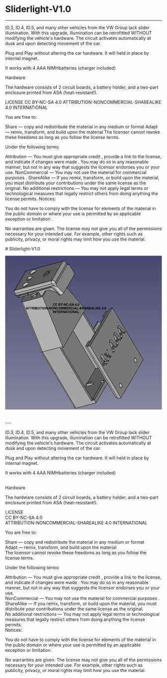 
# Sliderlight-V1.0
---

ID.3, ID.4, ID.5, and many other vehicles from the VW Group lack slider illumination. With this upgrade, illumination can be retrofitted WITHOUT 
modifying the vehicle's hardware. The circuit activates automatically at dusk and upon detecting movement of the car.

Plug and Play without altering the car hardware. It will held in place by internal magnet.

It works with 4 AAA NIMHbatteries (charger included)


Hardware 

The hardware consists of 2 circuit boards, a battery holder, and a two-part enclosure printed from ASA (heat-resistant!).

LICENSE
CC BY-NC-SA 4.0
ATTRIBUTION-NONCOMMERCIAL-SHAREALIKE 4.0 INTERNATIONAL

You are free to:

Share — copy and redistribute the material in any medium or format
Adapt — remix, transform, and build upon the material
The licensor cannot revoke these freedoms as long as you follow the license terms.

Under the following terms:

Attribution — You must give appropriate credit , provide a link to the license, and indicate if changes were made . You may do so in any reasonable manner, but not in any way that suggests the licensor endorses you or your use.
NonCommercial — You may not use the material for commercial purposes .
ShareAlike — If you remix, transform, or build upon the material, you must distribute your contributions under the same license as the original.
No additional restrictions — You may not apply legal terms or technological measures that legally restrict others from doing anything the license permits.
Notices:

You do not have to comply with the license for elements of the material in the public domain or where your use is permitted by an applicable exception or limitation .

No warranties are given. The license may not give you all of the permissions necessary for your intended use. For example, other rights such as publicity, privacy, or moral rights may limit how you use the material.
<p># Sliderlight-V1.0</p>
<p><img src="https://github.com/ToFu-ID/Sliderlight-V1.0/blob/main/Explosionszeichnung.png"></p>
<p><br>---</p>
<p>ID.3, ID.4, ID.5, and many other vehicles from the VW Group lack slider illumination. With this upgrade, illumination can be retrofitted WITHOUT&nbsp;<br>modifying the vehicle's hardware. The circuit activates automatically at dusk and upon detecting movement of the car.</p>
<p>Plug and Play without altering the car hardware. It will held in place by internal magnet.</p>
<p>It works with 4 AAA NIMHbatteries (charger included)</p>
<p><br>Hardware</p>
<p>The hardware consists of 2 circuit boards, a battery holder, and a two-part enclosure printed from ASA (heat-resistant!).</p>
<p>LICENSE<br>CC BY-NC-SA 4.0<br>ATTRIBUTION-NONCOMMERCIAL-SHAREALIKE 4.0 INTERNATIONAL</p>
<p>You are free to:</p>
<p>Share — copy and redistribute the material in any medium or format<br>Adapt — remix, transform, and build upon the material<br>The licensor cannot revoke these freedoms as long as you follow the license terms.</p>
<p>Under the following terms:</p>
<p>Attribution — You must give appropriate credit , provide a link to the license, and indicate if changes were made . You may do so in any reasonable manner, but not in any way that suggests the licensor endorses you or your use.<br>NonCommercial — You may not use the material for commercial purposes .<br>ShareAlike — If you remix, transform, or build upon the material, you must distribute your contributions under the same license as the original.<br>No additional restrictions — You may not apply legal terms or technological measures that legally restrict others from doing anything the license permits.<br>Notices:</p>
<p>You do not have to comply with the license for elements of the material in the public domain or where your use is permitted by an applicable exception or limitation .</p>
<p>No warranties are given. The license may not give you all of the permissions necessary for your intended use. For example, other rights such as publicity, privacy, or moral rights may limit how you use the material.</p>
